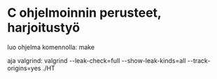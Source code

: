 # C ohjelmoinnin perusteet, harjoitustyö

luo ohjelma komennolla:
make

aja valgrind:
valgrind --leak-check=full --show-leak-kinds=all --track-origins=yes ./HT
